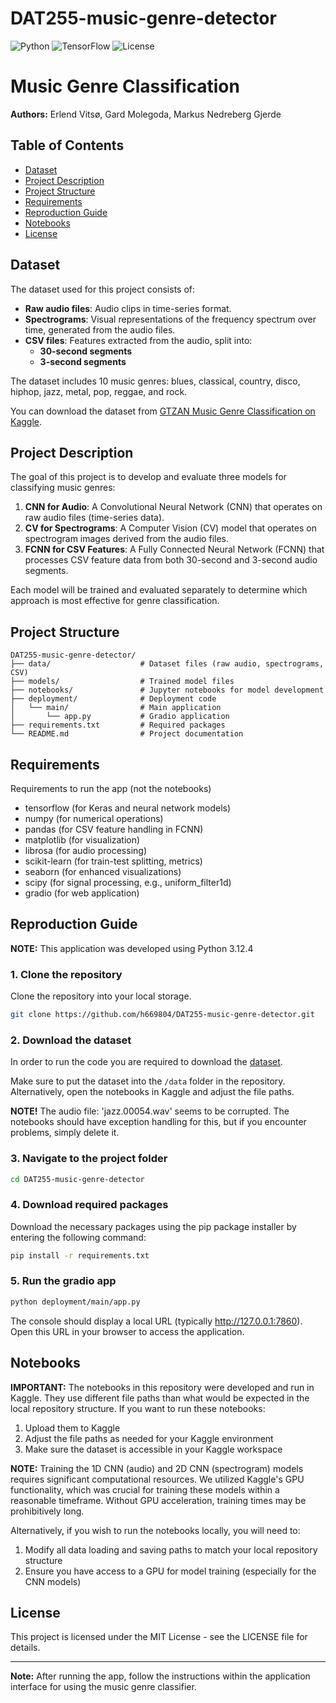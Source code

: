 # DAT255-music-genre-detector

![Python](https://img.shields.io/badge/python-3.12.4-blue.svg)
![TensorFlow](https://img.shields.io/badge/TensorFlow-2.x-orange.svg)
![License](https://img.shields.io/badge/license-MIT-green.svg)

# Music Genre Classification

**Authors:** Erlend Vitsø, Gard Molegoda, Markus Nedreberg Gjerde

## Table of Contents

- [Dataset](#dataset)
- [Project Description](#project-description)
- [Project Structure](#project-structure)
- [Requirements](#requirements)
- [Reproduction Guide](#reproduction-guide)
- [Notebooks](#notebooks)
- [License](#license)

## Dataset

The dataset used for this project consists of:

- **Raw audio files**: Audio clips in time-series format.
- **Spectrograms**: Visual representations of the frequency spectrum over time, generated from the audio files.
- **CSV files**: Features extracted from the audio, split into:
  - **30-second segments**
  - **3-second segments**

The dataset includes 10 music genres: blues, classical, country, disco, hiphop, jazz, metal, pop, reggae, and rock.

You can download the dataset from [GTZAN Music Genre Classification on Kaggle](https://www.kaggle.com/datasets/andradaolteanu/gtzan-dataset-music-genre-classification?resource=download).

## Project Description

The goal of this project is to develop and evaluate three models for classifying music genres:

1. **CNN for Audio**: A Convolutional Neural Network (CNN) that operates on raw audio files (time-series data).
2. **CV for Spectrograms**: A Computer Vision (CV) model that operates on spectrogram images derived from the audio files.
3. **FCNN for CSV Features**: A Fully Connected Neural Network (FCNN) that processes CSV feature data from both 30-second and 3-second audio segments.

Each model will be trained and evaluated separately to determine which approach is most effective for genre classification.

## Project Structure

```
DAT255-music-genre-detector/
├── data/                    # Dataset files (raw audio, spectrograms, CSV)
├── models/                  # Trained model files
├── notebooks/               # Jupyter notebooks for model development
├── deployment/              # Deployment code
│   └── main/                # Main application
│       └── app.py           # Gradio application
├── requirements.txt         # Required packages
└── README.md                # Project documentation
```

## Requirements

Requirements to run the app (not the notebooks)

- tensorflow (for Keras and neural network models)
- numpy (for numerical operations)
- pandas (for CSV feature handling in FCNN)
- matplotlib (for visualization)
- librosa (for audio processing)
- scikit-learn (for train-test splitting, metrics)
- seaborn (for enhanced visualizations)
- scipy (for signal processing, e.g., uniform_filter1d)
- gradio (for web application)

## Reproduction Guide

**NOTE:** This application was developed using Python 3.12.4

### 1. Clone the repository

Clone the repository into your local storage.

```bash
git clone https://github.com/h669804/DAT255-music-genre-detector.git
```

### 2. Download the dataset

In order to run the code you are required to download the [dataset](https://www.kaggle.com/datasets/andradaolteanu/gtzan-dataset-music-genre-classification?resource=download).

Make sure to put the dataset into the `/data` folder in the repository.
Alternatively, open the notebooks in Kaggle and adjust the file paths.

**NOTE!** The audio file: 'jazz.00054.wav' seems to be corrupted. The notebooks should have exception handling for this, but if you encounter problems, simply delete it.

### 3. Navigate to the project folder

```bash
cd DAT255-music-genre-detector
```

### 4. Download required packages

Download the necessary packages using the pip package installer by entering the following command:

```bash
pip install -r requirements.txt
```

### 5. Run the gradio app

```bash
python deployment/main/app.py
```

The console should display a local URL (typically http://127.0.0.1:7860). Open this URL in your browser to access the application.

## Notebooks

**IMPORTANT:** The notebooks in this repository were developed and run in Kaggle. They use different file paths than what would be expected in the local repository structure. If you want to run these notebooks:

1. Upload them to Kaggle
2. Adjust the file paths as needed for your Kaggle environment
3. Make sure the dataset is accessible in your Kaggle workspace

**NOTE:** Training the 1D CNN (audio) and 2D CNN (spectrogram) models requires significant computational resources. We utilized Kaggle's GPU functionality, which was crucial for training these models within a reasonable timeframe. Without GPU acceleration, training times may be prohibitively long.

Alternatively, if you wish to run the notebooks locally, you will need to:

1. Modify all data loading and saving paths to match your local repository structure
2. Ensure you have access to a GPU for model training (especially for the CNN models)

## License

This project is licensed under the MIT License - see the LICENSE file for details.

---

**Note:** After running the app, follow the instructions within the application interface for using the music genre classifier.

